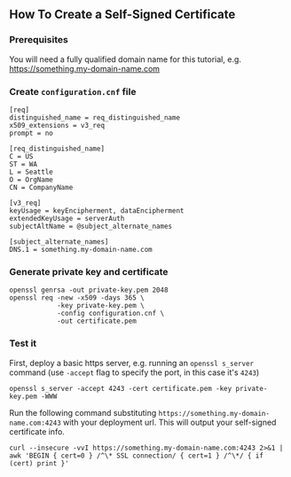 ## How To Create a Self-Signed Certificate

### Prerequisites
You will need a fully qualified domain name for this tutorial, e.g. https://something.my-domain-name.com


### Create `configuration.cnf` file
```
[req]
distinguished_name = req_distinguished_name
x509_extensions = v3_req
prompt = no

[req_distinguished_name]
C = US
ST = WA
L = Seattle
O = OrgName
CN = CompanyName

[v3_req]
keyUsage = keyEncipherment, dataEncipherment
extendedKeyUsage = serverAuth
subjectAltName = @subject_alternate_names

[subject_alternate_names]
DNS.1 = something.my-domain-name.com
```

### Generate private key and certificate
```
openssl genrsa -out private-key.pem 2048
openssl req -new -x509 -days 365 \
            -key private-key.pem \
            -config configuration.cnf \
            -out certificate.pem
```

### Test it
First, deploy a basic https server, e.g. running an `openssl s_server` command (use `-accept` flag to specify the port, in this case it's `4243`)
```
openssl s_server -accept 4243 -cert certificate.pem -key private-key.pem -WWW
```

Run the following command substituting `https://something.my-domain-name.com:4243` with your deployment url.
This will output your self-signed certificate info.
```
curl --insecure -vvI https://something.my-domain-name.com:4243 2>&1 | awk 'BEGIN { cert=0 } /^\* SSL connection/ { cert=1 } /^\*/ { if (cert) print }'
```
